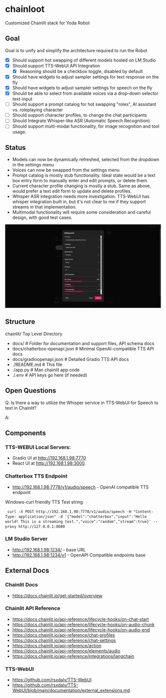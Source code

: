 
# chainloot

Customized Chainlit stack for Yoda Robot

## Goal 

Goal is to unify and simplify the architecture required to run the Robot

- [x] Should support hot swapping of different models hosted on LM Studio
- [x] Should support TTS-WebUI API Integration
    - [x] Reasoning should be a checkbox toggle, disabled by default
- [x] Should have widgets to adjust sampler settings for text response on the fly
- [x] Should have widgets to adjust sampler settings for speech on the fly
- [x] Should be able to select from available voices via a drop-down selector text-input
- [ ] Should support a prompt catalog for hot swapping "roles", AI assistant vs. roleplaying character
- [ ] Should support character profiles, to change the chat participants
- [ ] Should Integrate Whisper-like ASR (Automatic Speech Recognition)
- [ ] Should support multi-modal functionality, for image recognition and tool usage.

## Status

- Models can now be dynamically refreshed, selected from the dropdown in the settings menu
- Voices can now be swapped from the settings menu
- Prompt catalog is mostly stub functionality. Ideal state would be a text box entry form to manually enter and edit prompts, or delete them.
- Current character profile changing is mostly a stub. Same as above, would prefer a text edit form to update and delete profiles.
- Whisper ASR integration needs more investigation. TTS-WebUI has whisper integration built in, but it's not clear to me if they support streams in that implementation.
- Multimodal functionality will require some consideration and careful design, with good test cases.

![model_settings](https://github.com/thesavant42/chainloot/blob/main/docs/model-settings.png?raw=true)
## Structure

chainlit/ Top Level Directory
- docs/                             # Folder for documentation and support files, API schema docs
- docs/chatterbox-openapi.json      # Minimal OpenAI-compatible TTS API docs
- docs/gradioopenapi.json           # Detailed Gradio TTS API docs
- ./README.md                       # This file
- ./app.py                          # Man chainlit app code
- ./.env                            # API keys go here (if needed)

## Open Questions

Q: Is there a way to utilize the Whisper service in TTS-WebUI for Speech to text in Chainlit?

A: <TBD>

## Components

### TTS-WEBUI Local Servers:

-  Gradio UI at http://192.168.1.98:7770
-  React UI at http://192.168.1.98:3000.

### Chatterbox TTS Endpoint

- http://192.168.1.98:7778/v1/audio/speech - OpenAI compatible TTS endpoint

Windows-curl friendly TTS Test string

```
 curl -X POST http://192.168.1.98:7778/v1/audio/speech -H "Content-Type: application/json" -d '{"model":"chatterbox","input":"Hello world! This is a streaming test.","voice":"random","stream":true}' --proxy http://127.0.0.1:8080
 ```

### LM Studio Server
- http://192.168.1.98:1234/ - base URL
- http://192.168.1.98:1234/v1 - OpenAPI Compatible endpoints base

## External Docs

### Chainlit Docs

- https://docs.chainlit.io/get-started/overview

### Chainlit API Reference

- https://docs.chainlit.io/api-reference/lifecycle-hooks/on-chat-start
- https://docs.chainlit.io/api-reference/lifecycle-hooks/on-audio-chunk
- https://docs.chainlit.io/api-reference/lifecycle-hooks/on-audio-end
- https://docs.chainlit.io/api-reference/chat-profiles
- https://docs.chainlit.io/api-reference/chat-settings
- https://docs.chainlit.io/api-reference/action
- https://docs.chainlit.io/api-reference/elements/audio
- https://docs.chainlit.io/api-reference/integrations/langchain

### TTS-WebUI

- https://github.com/rsxdalv/TTS-WebUI
- https://github.com/rsxdalv/TTS-WebUI/blob/main/documentation/external_extensions.md


